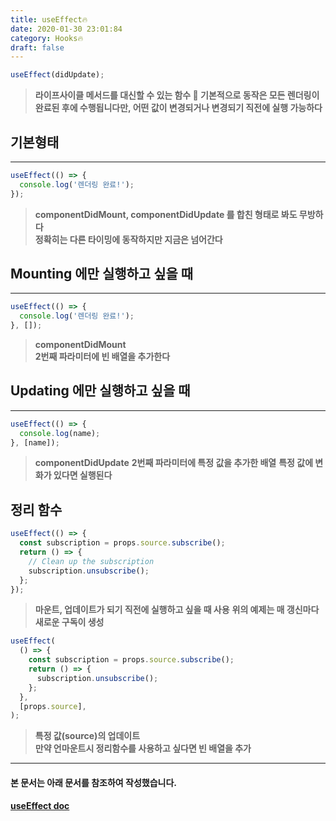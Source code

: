 ```yaml
---
title: useEffect🔥
date: 2020-01-30 23:01:84
category: Hooks🔥
draft: false
---
```


```js
useEffect(didUpdate);
```
>**라이프사이클 메서드를 대신할 수 있는 함수 🍎 기본적으로 동작은 모든 렌더링이 완료된 후에 수행됩니다만, 어떤 값이 변경되거나 변경되기 직전에 실행 가능하다**
## 기본형태
---
```js
useEffect(() => {
  console.log('렌더링 완료!');
});
```
> **componentDidMount, componentDidUpdate 를 합친 형태로 봐도 무방하다**  
> **정확히는 다른 타이밍에 동작하지만 지금은 넘어간다**
## Mounting 에만 실행하고 싶을 때
---
```js
useEffect(() => {
  console.log('렌더링 완료!');
}, []);
```
> **componentDidMount**  
> **2번째 파라미터에 빈 배열을 추가한다**
## Updating 에만 실행하고 싶을 때
---
```js
useEffect(() => {
  console.log(name);
}, [name]);
```
> **componentDidUpdate**
> **2번째 파라미터에 특정 값을 추가한 배열**
> **특정 값에 변화가 있다면 실행된다**
## 정리 함수
```js
useEffect(() => {
  const subscription = props.source.subscribe();
  return () => {
    // Clean up the subscription
    subscription.unsubscribe();
  };
});
```
> **마운트, 업데이트가 되기 직전에 실행하고 싶을 때 사용**
> **위의 예제는 매 갱신마다 새로운 구독이 생성**
```js
useEffect(
  () => {
    const subscription = props.source.subscribe();
    return () => {
      subscription.unsubscribe();
    };
  },
  [props.source],
);
```
> **특정 값(source)의 업데이트**  
> **만약 언마운트시 정리함수를 사용하고 싶다면 빈 배열을 추가**
***
#### 본 문서는 아래 문서를 참조하여 작성했습니다.
#### [useEffect doc](https://ko.reactjs.org/docs/hooks-reference.html#useeffect "useEffect doc link")